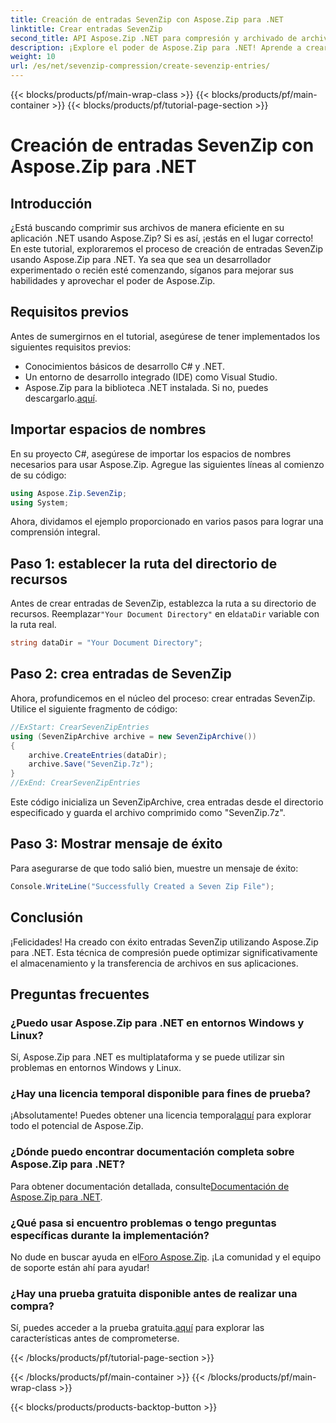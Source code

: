 ```yaml
---
title: Creación de entradas SevenZip con Aspose.Zip para .NET
linktitle: Crear entradas SevenZip
second_title: API Aspose.Zip .NET para compresión y archivado de archivos
description: ¡Explore el poder de Aspose.Zip para .NET! Aprende a crear entradas SevenZip paso a paso. Comprime archivos sin esfuerzo. Descárguelo ahora para disfrutar de una experiencia de desarrollo perfecta.
weight: 10
url: /es/net/sevenzip-compression/create-sevenzip-entries/
---
```


{{< blocks/products/pf/main-wrap-class >}}
{{< blocks/products/pf/main-container >}}
{{< blocks/products/pf/tutorial-page-section >}}

# Creación de entradas SevenZip con Aspose.Zip para .NET


## Introducción

¿Está buscando comprimir sus archivos de manera eficiente en su aplicación .NET usando Aspose.Zip? Si es así, ¡estás en el lugar correcto! En este tutorial, exploraremos el proceso de creación de entradas SevenZip usando Aspose.Zip para .NET. Ya sea que sea un desarrollador experimentado o recién esté comenzando, síganos para mejorar sus habilidades y aprovechar el poder de Aspose.Zip.

## Requisitos previos

Antes de sumergirnos en el tutorial, asegúrese de tener implementados los siguientes requisitos previos:

- Conocimientos básicos de desarrollo C# y .NET.
- Un entorno de desarrollo integrado (IDE) como Visual Studio.
-  Aspose.Zip para la biblioteca .NET instalada. Si no, puedes descargarlo.[aquí](https://releases.aspose.com/zip/net/).

## Importar espacios de nombres

En su proyecto C#, asegúrese de importar los espacios de nombres necesarios para usar Aspose.Zip. Agregue las siguientes líneas al comienzo de su código:

```csharp
using Aspose.Zip.SevenZip;
using System;
```

Ahora, dividamos el ejemplo proporcionado en varios pasos para lograr una comprensión integral.

## Paso 1: establecer la ruta del directorio de recursos

 Antes de crear entradas de SevenZip, establezca la ruta a su directorio de recursos. Reemplazar`"Your Document Directory"` en el`dataDir` variable con la ruta real.

```csharp
string dataDir = "Your Document Directory";
```

## Paso 2: crea entradas de SevenZip

Ahora, profundicemos en el núcleo del proceso: crear entradas SevenZip. Utilice el siguiente fragmento de código:

```csharp
//ExStart: CrearSevenZipEntries
using (SevenZipArchive archive = new SevenZipArchive())
{
    archive.CreateEntries(dataDir);
    archive.Save("SevenZip.7z");
}
//ExEnd: CrearSevenZipEntries
```

Este código inicializa un SevenZipArchive, crea entradas desde el directorio especificado y guarda el archivo comprimido como "SevenZip.7z".

## Paso 3: Mostrar mensaje de éxito

Para asegurarse de que todo salió bien, muestre un mensaje de éxito:

```csharp
Console.WriteLine("Successfully Created a Seven Zip File");
```

## Conclusión

¡Felicidades! Ha creado con éxito entradas SevenZip utilizando Aspose.Zip para .NET. Esta técnica de compresión puede optimizar significativamente el almacenamiento y la transferencia de archivos en sus aplicaciones.

## Preguntas frecuentes

### ¿Puedo usar Aspose.Zip para .NET en entornos Windows y Linux?
Sí, Aspose.Zip para .NET es multiplataforma y se puede utilizar sin problemas en entornos Windows y Linux.

### ¿Hay una licencia temporal disponible para fines de prueba?
 ¡Absolutamente! Puedes obtener una licencia temporal[aquí](https://purchase.aspose.com/temporary-license/) para explorar todo el potencial de Aspose.Zip.

### ¿Dónde puedo encontrar documentación completa sobre Aspose.Zip para .NET?
 Para obtener documentación detallada, consulte[Documentación de Aspose.Zip para .NET](https://reference.aspose.com/zip/net/).

### ¿Qué pasa si encuentro problemas o tengo preguntas específicas durante la implementación?
 No dude en buscar ayuda en el[Foro Aspose.Zip](https://forum.aspose.com/c/zip/37). ¡La comunidad y el equipo de soporte están ahí para ayudar!

### ¿Hay una prueba gratuita disponible antes de realizar una compra?
 Sí, puedes acceder a la prueba gratuita.[aquí](https://releases.aspose.com/) para explorar las características antes de comprometerse.

{{< /blocks/products/pf/tutorial-page-section >}}

{{< /blocks/products/pf/main-container >}}
{{< /blocks/products/pf/main-wrap-class >}}

{{< blocks/products/products-backtop-button >}}
